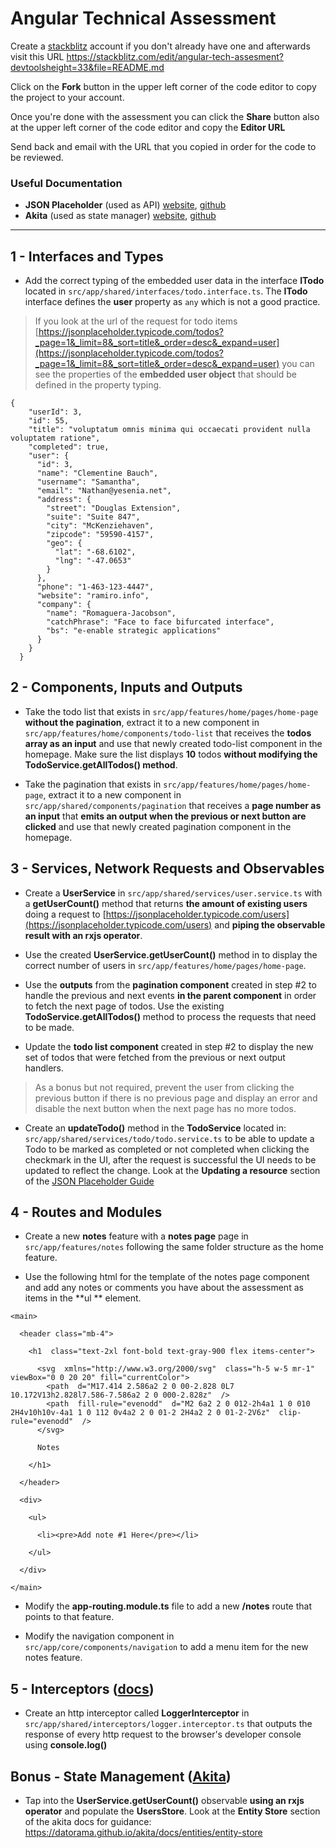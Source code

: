 # Angular Technical Assessment

 Create a [stackblitz](https://stackblitz.com/) account if you don't already have one and afterwards visit this URL https://stackblitz.com/edit/angular-tech-assesment?devtoolsheight=33&file=README.md

Click on the **Fork** button in the upper left corner of the code editor to copy the project to your account.

Once you're done with the assessment you can click the **Share** button also at the upper left corner of the code editor and copy the **Editor URL**

Send back and email with the URL that you copied in order for the code to be reviewed.

### Useful Documentation
 - **JSON Placeholder** (used as API) [website](https://jsonplaceholder.typicode.com/guide/), [github](https://github.com/typicode/json-server)
 - **Akita** (used as state manager) [website](https://datorama.github.io/akita/), [github](https://github.com/datorama/akita/)
---
## 1 - Interfaces and Types

- Add the correct typing of the embedded user data in the interface **ITodo** located in `src/app/shared/interfaces/todo.interface.ts`. The **ITodo** interface defines the **user** property as `any` which is not a good practice.

> If you look at the url of the request for todo items
> [https://jsonplaceholder.typicode.com/todos?_page=1&_limit=8&_sort=title&_order=desc&_expand=user](https://jsonplaceholder.typicode.com/todos?_page=1&_limit=8&_sort=title&_order=desc&_expand=user)
> you can see the properties of the **embedded user object** that should be defined in the property typing.

```
{
    "userId": 3,
    "id": 55,
    "title": "voluptatum omnis minima qui occaecati provident nulla voluptatem ratione",
    "completed": true,
    "user": {
      "id": 3,
      "name": "Clementine Bauch",
      "username": "Samantha",
      "email": "Nathan@yesenia.net",
      "address": {
        "street": "Douglas Extension",
        "suite": "Suite 847",
        "city": "McKenziehaven",
        "zipcode": "59590-4157",
        "geo": {
          "lat": "-68.6102",
          "lng": "-47.0653"
        }
      },
      "phone": "1-463-123-4447",
      "website": "ramiro.info",
      "company": {
        "name": "Romaguera-Jacobson",
        "catchPhrase": "Face to face bifurcated interface",
        "bs": "e-enable strategic applications"
      }
    }
  }
  ```

## 2 - Components, Inputs and Outputs

- Take the todo list that exists in `src/app/features/home/pages/home-page` **without the pagination**, extract it to a new component in `src/app/features/home/components/todo-list` that receives the **todos array as an input** and use that newly created todo-list component in the homepage. Make sure the list displays **10** todos **without modifying the TodoService.getAllTodos() method**.

- Take the pagination that exists in `src/app/features/home/pages/home-page`, extract it to a new component in `src/app/shared/components/pagination` that receives a **page number as an input** that **emits an output when the previous or next button are clicked** and use that newly created pagination component in the homepage. 

##  3 - Services, Network Requests and Observables

- Create a **UserService** in `src/app/shared/services/user.service.ts` with a **getUserCount()** method that returns **the amount of existing users** doing a request to [https://jsonplaceholder.typicode.com/users](https://jsonplaceholder.typicode.com/users) and **piping the observable result with an rxjs operator**.

- Use the created **UserService.getUserCount()** method in to display the correct number of users in `src/app/features/home/pages/home-page`.

- Use the **outputs** from the **pagination component** created in step #2 to handle the previous and next events **in the parent component** in order to fetch the next page of todos. Use the existing **TodoService.getAllTodos()** method to process the requests that need to be made.

- Update the **todo list component** created in step #2 to display the new set of todos that were fetched from the previous or next output handlers.

> As a bonus but not required, prevent the user from clicking the previous button if there is no previous page and display an error and disable the next button when the next page has no more todos.

- Create an **updateTodo()** method in the **TodoService** located in: `src/app/shared/services/todo/todo.service.ts` to be able to update a Todo to be marked as completed or not completed when clicking the checkmark in the UI, after the request is successful the UI needs to be updated to reflect the change. Look at the **Updating a resource** section of the [JSON Placeholder Guide](https://jsonplaceholder.typicode.com/guide/)

## 4 - Routes and Modules

- Create a new **notes** feature with a **notes page** page in `src/app/features/notes` following the same folder structure as the home feature.

- Use the following html for the template of the notes page component and add any notes or comments you have about the assessment as items in the **ul ** element.

```
<main>

  <header class="mb-4">  

    <h1  class="text-2xl font-bold text-gray-900 flex items-center">

      <svg  xmlns="http://www.w3.org/2000/svg"  class="h-5 w-5 mr-1"  viewBox="0 0 20 20" fill="currentColor">
        <path  d="M17.414 2.586a2 2 0 00-2.828 0L7 10.172V13h2.828l7.586-7.586a2 2 0 000-2.828z"  />
        <path  fill-rule="evenodd"  d="M2 6a2 2 0 012-2h4a1 1 0 010 2H4v10h10v-4a1 1 0 112 0v4a2 2 0 01-2 2H4a2 2 0 01-2-2V6z"  clip-rule="evenodd"  />
      </svg>

      Notes

    </h1>  

  </header>

  <div>

    <ul>

      <li><pre>Add note #1 Here</pre></li>

    </ul>

  </div>

</main>
```

- Modify the **app-routing.module.ts** file to add a new **/notes** route that points to that feature.

- Modify the navigation component in `src/app/core/components/navigation` to add a menu item for the new notes feature.

## 5 - Interceptors ([docs](https://angular.io/guide/http#intercepting-requests-and-responses))
- Create an http interceptor called **LoggerInterceptor**  in `src/app/shared/interceptors/logger.interceptor.ts` that outputs the response of every http request to the browser's developer console using **console.log()** 

## Bonus - State Management ([Akita](https://datorama.github.io/akita/docs))

- Tap into the **UserService.getUserCount()** observable **using an rxjs operator** and populate the **UsersStore**. Look at the **Entity Store** section of the akita docs for guidance: https://datorama.github.io/akita/docs/entities/entity-store
